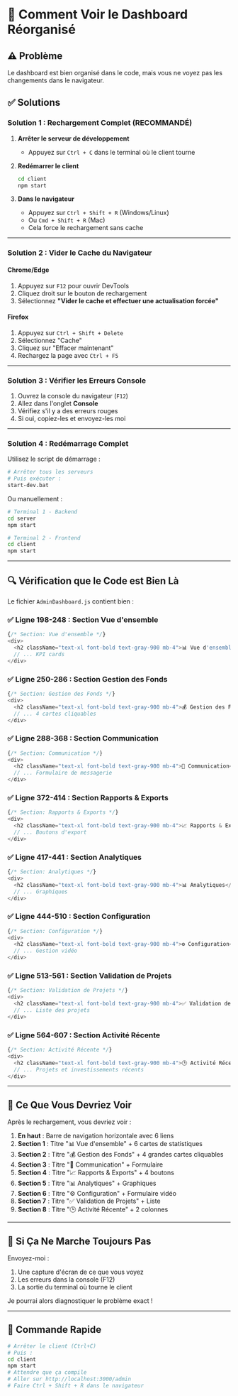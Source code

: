 # 🔄 Comment Voir le Dashboard Réorganisé

## ⚠️ Problème
Le dashboard est bien organisé dans le code, mais vous ne voyez pas les changements dans le navigateur.

## ✅ Solutions

### **Solution 1 : Rechargement Complet (RECOMMANDÉ)**

1. **Arrêter le serveur de développement**
   - Appuyez sur `Ctrl + C` dans le terminal où le client tourne
   
2. **Redémarrer le client**
   ```bash
   cd client
   npm start
   ```

3. **Dans le navigateur**
   - Appuyez sur `Ctrl + Shift + R` (Windows/Linux)
   - Ou `Cmd + Shift + R` (Mac)
   - Cela force le rechargement sans cache

---

### **Solution 2 : Vider le Cache du Navigateur**

#### Chrome/Edge
1. Appuyez sur `F12` pour ouvrir DevTools
2. Cliquez droit sur le bouton de rechargement
3. Sélectionnez **"Vider le cache et effectuer une actualisation forcée"**

#### Firefox
1. Appuyez sur `Ctrl + Shift + Delete`
2. Sélectionnez "Cache"
3. Cliquez sur "Effacer maintenant"
4. Rechargez la page avec `Ctrl + F5`

---

### **Solution 3 : Vérifier les Erreurs Console**

1. Ouvrez la console du navigateur (`F12`)
2. Allez dans l'onglet **Console**
3. Vérifiez s'il y a des erreurs rouges
4. Si oui, copiez-les et envoyez-les moi

---

### **Solution 4 : Redémarrage Complet**

Utilisez le script de démarrage :

```bash
# Arrêter tous les serveurs
# Puis exécuter :
start-dev.bat
```

Ou manuellement :

```bash
# Terminal 1 - Backend
cd server
npm start

# Terminal 2 - Frontend
cd client
npm start
```

---

## 🔍 Vérification que le Code est Bien Là

Le fichier `AdminDashboard.js` contient bien :

### ✅ Ligne 198-248 : Section Vue d'ensemble
```javascript
{/* Section: Vue d'ensemble */}
<div>
  <h2 className="text-xl font-bold text-gray-900 mb-4">📊 Vue d'ensemble</h2>
  // ... KPI cards
</div>
```

### ✅ Ligne 250-286 : Section Gestion des Fonds
```javascript
{/* Section: Gestion des Fonds */}
<div>
  <h2 className="text-xl font-bold text-gray-900 mb-4">💰 Gestion des Fonds</h2>
  // ... 4 cartes cliquables
</div>
```

### ✅ Ligne 288-368 : Section Communication
```javascript
{/* Section: Communication */}
<div>
  <h2 className="text-xl font-bold text-gray-900 mb-4">📢 Communication</h2>
  // ... Formulaire de messagerie
</div>
```

### ✅ Ligne 372-414 : Section Rapports & Exports
```javascript
{/* Section: Rapports & Exports */}
<div>
  <h2 className="text-xl font-bold text-gray-900 mb-4">📈 Rapports & Exports</h2>
  // ... Boutons d'export
</div>
```

### ✅ Ligne 417-441 : Section Analytiques
```javascript
{/* Section: Analytiques */}
<div>
  <h2 className="text-xl font-bold text-gray-900 mb-4">📊 Analytiques</h2>
  // ... Graphiques
</div>
```

### ✅ Ligne 444-510 : Section Configuration
```javascript
{/* Section: Configuration */}
<div>
  <h2 className="text-xl font-bold text-gray-900 mb-4">⚙️ Configuration</h2>
  // ... Gestion vidéo
</div>
```

### ✅ Ligne 513-561 : Section Validation de Projets
```javascript
{/* Section: Validation de Projets */}
<div>
  <h2 className="text-xl font-bold text-gray-900 mb-4">✅ Validation de Projets</h2>
  // ... Liste des projets
</div>
```

### ✅ Ligne 564-607 : Section Activité Récente
```javascript
{/* Section: Activité Récente */}
<div>
  <h2 className="text-xl font-bold text-gray-900 mb-4">🕒 Activité Récente</h2>
  // ... Projets et investissements récents
</div>
```

---

## 🎯 Ce Que Vous Devriez Voir

Après le rechargement, vous devriez voir :

1. **En haut** : Barre de navigation horizontale avec 6 liens
2. **Section 1** : Titre "📊 Vue d'ensemble" + 6 cartes de statistiques
3. **Section 2** : Titre "💰 Gestion des Fonds" + 4 grandes cartes cliquables
4. **Section 3** : Titre "📢 Communication" + Formulaire
5. **Section 4** : Titre "📈 Rapports & Exports" + 4 boutons
6. **Section 5** : Titre "📊 Analytiques" + Graphiques
7. **Section 6** : Titre "⚙️ Configuration" + Formulaire vidéo
8. **Section 7** : Titre "✅ Validation de Projets" + Liste
9. **Section 8** : Titre "🕒 Activité Récente" + 2 colonnes

---

## 🚨 Si Ça Ne Marche Toujours Pas

Envoyez-moi :
1. Une capture d'écran de ce que vous voyez
2. Les erreurs dans la console (F12)
3. La sortie du terminal où tourne le client

Je pourrai alors diagnostiquer le problème exact !

---

## 📝 Commande Rapide

```bash
# Arrêter le client (Ctrl+C)
# Puis :
cd client
npm start
# Attendre que ça compile
# Aller sur http://localhost:3000/admin
# Faire Ctrl + Shift + R dans le navigateur
```
